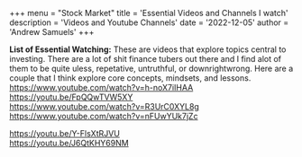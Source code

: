 +++
menu = "Stock Market"
title = 'Essential Videos and Channels I watch'
description = 'Videos and Youtube Channels'
date = '2022-12-05'
author = 'Andrew Samuels'
+++

**__List of Essential Watching:__**
These are videos that explore topics central to investing. There are a lot of shit finance tubers out there and I find alot of them to be quite uless, repetative, untruthful, or downrightwrong. Here are a couple that I think explore core concepts, mindsets, and lessons.  
https://www.youtube.com/watch?v=h-noX7iIHAA  
https://youtu.be/FpQQwTVW5XY  
https://www.youtube.com/watch?v=R3UrC0XYL8g  
https://www.youtube.com/watch?v=nFUwYUk7jZc  

https://youtu.be/Y-FlsXtRJVU  
https://youtu.be/J6QtKHY69NM  